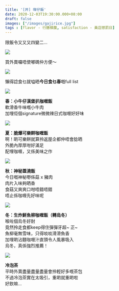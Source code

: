 ```yaml
---
title: '[丼] 㗎仔飯'
date: 2020-12-03T19:30:00.000+08:00
draft: false
images: ["/images/gajirice.jpg"]
tags : [flavor - 行膳積腹, satisfaction - 黃店懲罰日]
---
```


限飯令又又又四變二...  

![](/images/gajirice1.jpg)

買外賣囉唔使嘟碼仲方便～  

![](/images/gajirice.jpg)

懶得諗食乜就嗌晒**今日食乜春**嘅full list  

![](/images/gajirice2.jpg)

**春：小牛仔漢堡扒咖喱飯**  
軟滑香牛味嘅小牛肉  
加埋佢個signature微微辣日式咖喱好好味  

![](/images/gajirice3.jpg)

**夏：脆爆可樂餅咖喱飯**  
啊！啲可樂餅就算拎返屋企都仲唔會腍晒  
外脆內厚厚咁好滿足  
配埋咖喱，又係美味之作  

![](/images/gajirice4.jpg)

**秋：神秘蓋澆飯**  
今日嘅神秘嘢係菇 x 豬肉  
肉片入味夠晒香  
食菇又爽爽口咁唔錯唔錯  
唔止係咖喱先好味呢  

![](/images/gajirice5.jpg)

**冬：生炸鮮魚柳咖喱飯（轉烏冬）**  
喉咗個烏冬好耐  
竟然拎走食都keep得住彈彈牙超~ 正~  
魚柳毫無雪味，只得啖啖滑滑魚香  
加埋啲沾麵咖喱汁直頭令人風暴吸入  
烏冬，真係強烈推薦！  

![](/images/gajirice6.jpg)

**冷泡茶**  
平時外賣盡量盡量盡量會拎輕好多嘅茶包  
不過冷泡茶實在太吸引，重啲就重啲啦  
好飲嘛...
